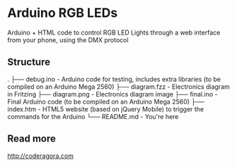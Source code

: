 # Arduino RGB LEDs
Arduino + HTML code to control RGB LED Lights through a web interface from your phone, using the DMX protocol

## Structure

.
├── debug.ino - Arduino code for testing, includes extra libraries (to be compiled on an Arduino Mega 2560)
├── diagram.fzz - Electronics diagram in Fritzing
├── diagram.png - Electronics diagram image
├── final.ino - Final Arduino code (to be compiled on an Arduino Mega 2560)
├── index.htm - HTML5 website (based on jQuery Mobile) to trigger the commands for the Arduino
└── README.md - You're here

## Read more
http://coderagora.com
